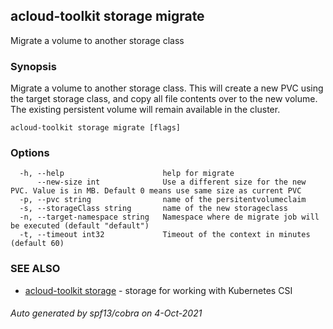 ## acloud-toolkit storage migrate

Migrate a volume to another storage class

### Synopsis

Migrate a volume to another storage class. This will create a new PVC using the target storage class, and copy all file contents over to the new volume. The existing persistent volume will remain available in the cluster.

```
acloud-toolkit storage migrate [flags]
```

### Options

```
  -h, --help                      help for migrate
      --new-size int              Use a different size for the new PVC. Value is in MB. Default 0 means use same size as current PVC
  -p, --pvc string                name of the persitentvolumeclaim
  -s, --storageClass string       name of the new storageclass
  -n, --target-namespace string   Namespace where de migrate job will be executed (default "default")
  -t, --timeout int32             Timeout of the context in minutes (default 60)
```

### SEE ALSO

* [acloud-toolkit storage](acloud-toolkit_storage.md)	 - storage for working with Kubernetes CSI

###### Auto generated by spf13/cobra on 4-Oct-2021
